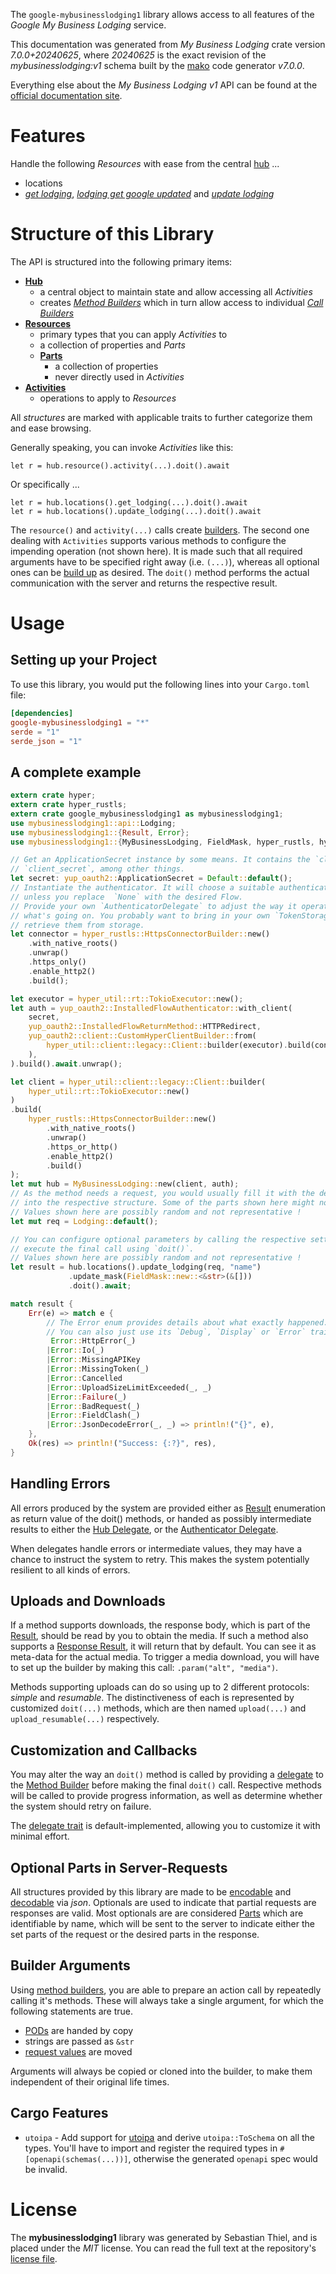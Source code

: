 <!---
DO NOT EDIT !
This file was generated automatically from 'src/generator/templates/api/README.md.mako'
DO NOT EDIT !
-->
The `google-mybusinesslodging1` library allows access to all features of the *Google My Business Lodging* service.

This documentation was generated from *My Business Lodging* crate version *7.0.0+20240625*, where *20240625* is the exact revision of the *mybusinesslodging:v1* schema built by the [mako](http://www.makotemplates.org/) code generator *v7.0.0*.

Everything else about the *My Business Lodging* *v1* API can be found at the
[official documentation site](https://developers.google.com/my-business/).
# Features

Handle the following *Resources* with ease from the central [hub](https://docs.rs/google-mybusinesslodging1/7.0.0+20240625/google_mybusinesslodging1/MyBusinessLodging) ...

* locations
 * [*get lodging*](https://docs.rs/google-mybusinesslodging1/7.0.0+20240625/google_mybusinesslodging1/api::LocationGetLodgingCall), [*lodging get google updated*](https://docs.rs/google-mybusinesslodging1/7.0.0+20240625/google_mybusinesslodging1/api::LocationLodgingGetGoogleUpdatedCall) and [*update lodging*](https://docs.rs/google-mybusinesslodging1/7.0.0+20240625/google_mybusinesslodging1/api::LocationUpdateLodgingCall)




# Structure of this Library

The API is structured into the following primary items:

* **[Hub](https://docs.rs/google-mybusinesslodging1/7.0.0+20240625/google_mybusinesslodging1/MyBusinessLodging)**
    * a central object to maintain state and allow accessing all *Activities*
    * creates [*Method Builders*](https://docs.rs/google-mybusinesslodging1/7.0.0+20240625/google_mybusinesslodging1/common::MethodsBuilder) which in turn
      allow access to individual [*Call Builders*](https://docs.rs/google-mybusinesslodging1/7.0.0+20240625/google_mybusinesslodging1/common::CallBuilder)
* **[Resources](https://docs.rs/google-mybusinesslodging1/7.0.0+20240625/google_mybusinesslodging1/common::Resource)**
    * primary types that you can apply *Activities* to
    * a collection of properties and *Parts*
    * **[Parts](https://docs.rs/google-mybusinesslodging1/7.0.0+20240625/google_mybusinesslodging1/common::Part)**
        * a collection of properties
        * never directly used in *Activities*
* **[Activities](https://docs.rs/google-mybusinesslodging1/7.0.0+20240625/google_mybusinesslodging1/common::CallBuilder)**
    * operations to apply to *Resources*

All *structures* are marked with applicable traits to further categorize them and ease browsing.

Generally speaking, you can invoke *Activities* like this:

```Rust,ignore
let r = hub.resource().activity(...).doit().await
```

Or specifically ...

```ignore
let r = hub.locations().get_lodging(...).doit().await
let r = hub.locations().update_lodging(...).doit().await
```

The `resource()` and `activity(...)` calls create [builders][builder-pattern]. The second one dealing with `Activities`
supports various methods to configure the impending operation (not shown here). It is made such that all required arguments have to be
specified right away (i.e. `(...)`), whereas all optional ones can be [build up][builder-pattern] as desired.
The `doit()` method performs the actual communication with the server and returns the respective result.

# Usage

## Setting up your Project

To use this library, you would put the following lines into your `Cargo.toml` file:

```toml
[dependencies]
google-mybusinesslodging1 = "*"
serde = "1"
serde_json = "1"
```

## A complete example

```Rust
extern crate hyper;
extern crate hyper_rustls;
extern crate google_mybusinesslodging1 as mybusinesslodging1;
use mybusinesslodging1::api::Lodging;
use mybusinesslodging1::{Result, Error};
use mybusinesslodging1::{MyBusinessLodging, FieldMask, hyper_rustls, hyper_util, yup_oauth2};

// Get an ApplicationSecret instance by some means. It contains the `client_id` and
// `client_secret`, among other things.
let secret: yup_oauth2::ApplicationSecret = Default::default();
// Instantiate the authenticator. It will choose a suitable authentication flow for you,
// unless you replace  `None` with the desired Flow.
// Provide your own `AuthenticatorDelegate` to adjust the way it operates and get feedback about
// what's going on. You probably want to bring in your own `TokenStorage` to persist tokens and
// retrieve them from storage.
let connector = hyper_rustls::HttpsConnectorBuilder::new()
    .with_native_roots()
    .unwrap()
    .https_only()
    .enable_http2()
    .build();

let executor = hyper_util::rt::TokioExecutor::new();
let auth = yup_oauth2::InstalledFlowAuthenticator::with_client(
    secret,
    yup_oauth2::InstalledFlowReturnMethod::HTTPRedirect,
    yup_oauth2::client::CustomHyperClientBuilder::from(
        hyper_util::client::legacy::Client::builder(executor).build(connector),
    ),
).build().await.unwrap();

let client = hyper_util::client::legacy::Client::builder(
    hyper_util::rt::TokioExecutor::new()
)
.build(
    hyper_rustls::HttpsConnectorBuilder::new()
        .with_native_roots()
        .unwrap()
        .https_or_http()
        .enable_http2()
        .build()
);
let mut hub = MyBusinessLodging::new(client, auth);
// As the method needs a request, you would usually fill it with the desired information
// into the respective structure. Some of the parts shown here might not be applicable !
// Values shown here are possibly random and not representative !
let mut req = Lodging::default();

// You can configure optional parameters by calling the respective setters at will, and
// execute the final call using `doit()`.
// Values shown here are possibly random and not representative !
let result = hub.locations().update_lodging(req, "name")
             .update_mask(FieldMask::new::<&str>(&[]))
             .doit().await;

match result {
    Err(e) => match e {
        // The Error enum provides details about what exactly happened.
        // You can also just use its `Debug`, `Display` or `Error` traits
         Error::HttpError(_)
        |Error::Io(_)
        |Error::MissingAPIKey
        |Error::MissingToken(_)
        |Error::Cancelled
        |Error::UploadSizeLimitExceeded(_, _)
        |Error::Failure(_)
        |Error::BadRequest(_)
        |Error::FieldClash(_)
        |Error::JsonDecodeError(_, _) => println!("{}", e),
    },
    Ok(res) => println!("Success: {:?}", res),
}

```
## Handling Errors

All errors produced by the system are provided either as [Result](https://docs.rs/google-mybusinesslodging1/7.0.0+20240625/google_mybusinesslodging1/common::Result) enumeration as return value of
the doit() methods, or handed as possibly intermediate results to either the
[Hub Delegate](https://docs.rs/google-mybusinesslodging1/7.0.0+20240625/google_mybusinesslodging1/common::Delegate), or the [Authenticator Delegate](https://docs.rs/yup-oauth2/*/yup_oauth2/trait.AuthenticatorDelegate.html).

When delegates handle errors or intermediate values, they may have a chance to instruct the system to retry. This
makes the system potentially resilient to all kinds of errors.

## Uploads and Downloads
If a method supports downloads, the response body, which is part of the [Result](https://docs.rs/google-mybusinesslodging1/7.0.0+20240625/google_mybusinesslodging1/common::Result), should be
read by you to obtain the media.
If such a method also supports a [Response Result](https://docs.rs/google-mybusinesslodging1/7.0.0+20240625/google_mybusinesslodging1/common::ResponseResult), it will return that by default.
You can see it as meta-data for the actual media. To trigger a media download, you will have to set up the builder by making
this call: `.param("alt", "media")`.

Methods supporting uploads can do so using up to 2 different protocols:
*simple* and *resumable*. The distinctiveness of each is represented by customized
`doit(...)` methods, which are then named `upload(...)` and `upload_resumable(...)` respectively.

## Customization and Callbacks

You may alter the way an `doit()` method is called by providing a [delegate](https://docs.rs/google-mybusinesslodging1/7.0.0+20240625/google_mybusinesslodging1/common::Delegate) to the
[Method Builder](https://docs.rs/google-mybusinesslodging1/7.0.0+20240625/google_mybusinesslodging1/common::CallBuilder) before making the final `doit()` call.
Respective methods will be called to provide progress information, as well as determine whether the system should
retry on failure.

The [delegate trait](https://docs.rs/google-mybusinesslodging1/7.0.0+20240625/google_mybusinesslodging1/common::Delegate) is default-implemented, allowing you to customize it with minimal effort.

## Optional Parts in Server-Requests

All structures provided by this library are made to be [encodable](https://docs.rs/google-mybusinesslodging1/7.0.0+20240625/google_mybusinesslodging1/common::RequestValue) and
[decodable](https://docs.rs/google-mybusinesslodging1/7.0.0+20240625/google_mybusinesslodging1/common::ResponseResult) via *json*. Optionals are used to indicate that partial requests are responses
are valid.
Most optionals are are considered [Parts](https://docs.rs/google-mybusinesslodging1/7.0.0+20240625/google_mybusinesslodging1/common::Part) which are identifiable by name, which will be sent to
the server to indicate either the set parts of the request or the desired parts in the response.

## Builder Arguments

Using [method builders](https://docs.rs/google-mybusinesslodging1/7.0.0+20240625/google_mybusinesslodging1/common::CallBuilder), you are able to prepare an action call by repeatedly calling it's methods.
These will always take a single argument, for which the following statements are true.

* [PODs][wiki-pod] are handed by copy
* strings are passed as `&str`
* [request values](https://docs.rs/google-mybusinesslodging1/7.0.0+20240625/google_mybusinesslodging1/common::RequestValue) are moved

Arguments will always be copied or cloned into the builder, to make them independent of their original life times.

[wiki-pod]: http://en.wikipedia.org/wiki/Plain_old_data_structure
[builder-pattern]: http://en.wikipedia.org/wiki/Builder_pattern
[google-go-api]: https://github.com/google/google-api-go-client

## Cargo Features

* `utoipa` - Add support for [utoipa](https://crates.io/crates/utoipa) and derive `utoipa::ToSchema` on all
the types. You'll have to import and register the required types in `#[openapi(schemas(...))]`, otherwise the
generated `openapi` spec would be invalid.


# License
The **mybusinesslodging1** library was generated by Sebastian Thiel, and is placed
under the *MIT* license.
You can read the full text at the repository's [license file][repo-license].

[repo-license]: https://github.com/Byron/google-apis-rsblob/main/LICENSE.md

